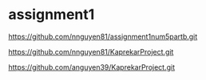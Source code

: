 # assignment1
https://github.com/nnguyen81/assignment1num5partb.git

https://github.com/nnguyen81/KaprekarProject.git

https://github.com/anguyen39/KaprekarProject.git
